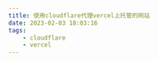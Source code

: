 ```yaml
---
title: 使用cloudflare代理vercel上托管的网站
date: 2023-02-03 18:03:16
tags: 
    - cloudflare
    - vercel
---
```

